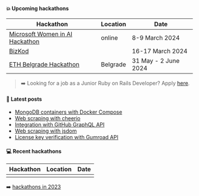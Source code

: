 #### :boom: Upcoming hackathons

| Hackathon | Location | Date |
| --------- | -------- | ---- |
| [Microsoft Women in AI Hackathon](https://coderspace.io/en/events/microsoft-women-in-ai-hackathon/?utm_source=womeninaidestek&utm_medium=ZeljkoSevic) | online | 8-9 March 2024 |
| [BizKod](https://bizkod.rs/) |   | 16-17 March 2024 |
| [ETH Belgrade Hackathon](https://ethbelgrade.rs/hackathon) | Belgrade | 31 May - 2 June 2024 |

> :arrow_right: Looking for a job as a Junior Ruby on Rails Developer? Apply [here](https://app.recrooit.com/jobs/d35a6824-7146-4c40-ab80-9ee74d8e0caa/ruby-on-rails-developer?r=ef301682).

#### :memo: Latest posts

<!-- BLOG-POST-LIST:START -->
- [MongoDB containers with Docker Compose](https://sevic.dev/notes/mongodb-docker-compose/)
- [Web scraping with cheerio](https://sevic.dev/notes/scraping-cheerio/)
- [Integration with GitHub GraphQL API](https://sevic.dev/notes/github-graphql-api-nodejs/)
- [Web scraping with jsdom](https://sevic.dev/notes/scraping-jsdom/)
- [License key verification with Gumroad API](https://sevic.dev/notes/license-key-verification-gumroad-api/)
<!-- BLOG-POST-LIST:END -->

#### :computer: Recent hackathons

| Hackathon | Location | Date |
| --------- | -------- | ---- |
|           |          |      |

:arrow_right: [hackathons in 2023](2023.md)
